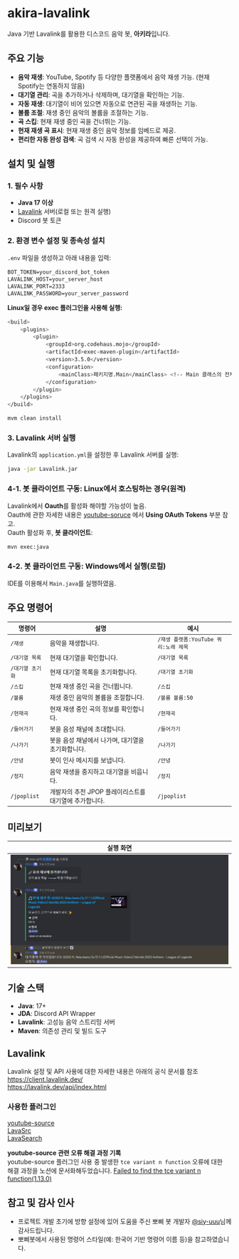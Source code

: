 # akira-lavalink

Java 기반 Lavalink를 활용한 디스코드 음악 봇, **아키라**입니다.


## 주요 기능

- **음악 재생**: YouTube, Spotify 등 다양한 플랫폼에서 음악 재생 가능. (현재 Spotify는 연동하지 않음)
- **대기열 관리**: 곡을 추가하거나 삭제하며, 대기열을 확인하는 기능.
- **자동 재생**: 대기열이 비어 있으면 자동으로 연관된 곡을 재생하는 기능.
- **볼륨 조절**: 재생 중인 음악의 볼륨을 조절하는 기능.
- **곡 스킵**: 현재 재생 중인 곡을 건너뛰는 기능.
- **현재 재생 곡 표시**: 현재 재생 중인 음악 정보를 임베드로 제공.
- **편리한 자동 완성 검색**: 곡 검색 시 자동 완성을 제공하여 빠른 선택이 가능.


## 설치 및 실행

### 1. 필수 사항
- **Java 17 이상**
- [Lavalink](https://github.com/freyacodes/Lavalink) 서버(로컬 또는 원격 실행)
- Discord 봇 토큰

### 2. 환경 변수 설정 및 종속성 설치
`.env` 파일을 생성하고 아래 내용을 입력:
```env
BOT_TOKEN=your_discord_bot_token
LAVALINK_HOST=your_server_host
LAVALINK_PORT=2333
LAVALINK_PASSWORD=your_server_password
```

**Linux일 경우 exec 플러그인을 사용해 실행:**
```bash
<build>
    <plugins>
        <plugin>
            <groupId>org.codehaus.mojo</groupId>
            <artifactId>exec-maven-plugin</artifactId>
            <version>3.5.0</version>
            <configuration>
                <mainClass>패키지명.Main</mainClass> <!-- Main 클래스의 전체 경로 -->
            </configuration>
        </plugin>
    </plugins>
</build>
```
```bash
mvm clean install
```

### 3. Lavalink 서버 실행
Lavalink의 `application.yml`을 설정한 후 Lavalink 서버를 실행:
```bash
java -jar Lavalink.jar
```
### 4-1. 봇 클라이언트 구동: Linux에서 호스팅하는 경우(원격)
Lavalink에서 **Oauth**를 활성화 해야할 가능성이 높음. <br>
Oauth에 관한 자세한 내용은 [youtube-soruce](https://github.com/lavalink-devs/youtube-source?tab=readme-ov-file#using-oauth-tokens) 에서 **Using OAuth Tokens** 부분 참고. <br>
Oauth 활성화 후, **봇 클라이언트**:
```bash
mvn exec:java
```
### 4-2. 봇 클라이언트 구동: Windows에서 실행(로컬)
IDE를 이용해서 `Main.java`를 실행하였음.


## 주요 명령어
| 명령어         | 설명                               | 예시                         |
|-------------|----------------------------------|----------------------------|
| `/재생`       | 음악을 재생합니다.                       | `/재생 플랫폼:YouTube 쿼리:노래 제목` |
| `/대기열 목록`   | 현재 대기열을 확인합니다.                   | `/대기열 목록`                  |
| `/대기열 초기화`  | 현재 대기열 목록을 초기화합니다.               | `/대기열 초기화`                 |
| `/스킵`       | 현재 재생 중인 곡을 건너뜁니다.               | `/스킵`                      |
| `/볼륨`       | 재생 중인 음악의 볼륨을 조절합니다.             | `/볼륨 볼륨:50`                |
| `/현재곡`      | 현재 재생 중인 곡의 정보를 확인합니다.           | `/현재곡`                     |
| `/들어가기`     | 봇을 음성 채널에 초대합니다.                 | `/들어가기`                    |
| `/나가기`      | 봇을 음성 채널에서 나가며, 대기열을 초기화합니다.     | `/나가기`                     |
| `/안녕`       | 봇이 인사 메시지를 보냅니다.                 | `/안녕`                      |
| `/정지`       | 음악 재생을 중지하고 대기열을 비웁니다.           | `/정지`                      |
| `/jpoplist` | 개발자의 추천 JPOP 플레이리스트를 대기열에 추가합니다. | `/jpoplist`                |


## 미리보기
| 실행 화면                              |
|------------------------------------|
| ![Bot Status](preview/preview.png) |


## 기술 스택

- **Java**: 17+
- **JDA**: Discord API Wrapper
- **Lavalink**: 고성능 음악 스트리밍 서버
- **Maven**: 의존성 관리 및 빌드 도구

## Lavalink
Lavalink 설정 및 API 사용에 대한 자세한 내용은 아래의 공식 문서를 참조<br>
https://client.lavalink.dev/<br>
https://lavalink.dev/api/index.html

### 사용한 플러그인
[youtube-source](https://github.com/lavalink-devs/youtube-source)<br>
[LavaSrc](https://github.com/topi314/LavaSrc)<br>
[LavaSearch](https://github.com/topi314/LavaSearch)

**youtube-source 관련 오류 해결 과정 기록**  
youtube-source 플러그인 사용 중 발생한 `tce variant n function` 오류에 대한  
해결 과정을 노션에 문서화해두었습니다.
[Failed to find the tce variant n function(1.13.0)](https://www.notion.so/Lavalink-YouTube-Plugin-1-13-1-1e563cee74b480df987afab8a2a10f10)

## 참고 및 감사 인사
- 프로젝트 개발 초기에 방향 설정에 있어 도움을 주신 뽀삐 봇 개발자 [@siy-uuu](https://github.com/siy-uuu)님께 감사드립니다.<br>
- 뽀삐봇에서 사용된 명령어 스타일(예: 한국어 기반 명령어 이름 등)을 참고하였습니다.